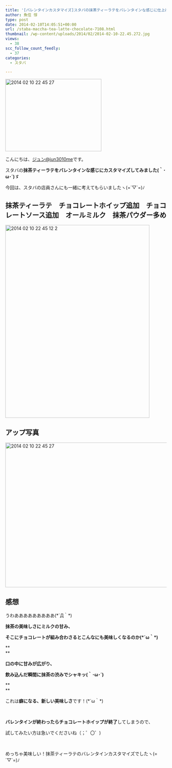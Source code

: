 ```yaml
---
title: '[バレンタインカスタマイズ]スタバの抹茶ティーラテをバレンタインな感じに仕上げてみました！'
author: 魚住 惇
type: post
date: 2014-02-10T14:05:51+00:00
url: /staba-maccha-tea-latte-chocolate-7108.html
thumbnail: /wp-content/uploads/2014/02/2014-02-10-22.45.272.jpg
views:
  - 38
scc_follow_count_feedly:
  - 37
categories:
  - スタバ

---
```

<img decoding="async" loading="lazy" title="2014-02-10 22.45.27.jpg" src="/wp-content/uploads/2014/02/2014-02-10-22.45.27.jpg" alt="2014 02 10 22 45 27" width="300" height="225" border="0" />

<!--more-->

こんにちは、[ジュン@jun3010me][1]です。

スタバの**抹茶ティーラテをバレンタインな感じにカスタマイズしてみました(｀･ω･´)ゞ**

今回は、スタバの店員さんにも一緒に考えてもらいましたヽ(=´▽\`=)ﾉ

## 抹茶ティーラテ　チョコレートホイップ追加　チョコレートソース追加　オールミルク　抹茶パウダー多め

<img decoding="async" loading="lazy" title="2014-02-10 22.45.12-2.jpg" src="/wp-content/uploads/2014/02/2014-02-10-22.45.12-2.jpg" alt="2014 02 10 22 45 12 2" width="450" height="600" border="0" /> 

## アップ写真

<img decoding="async" loading="lazy" title="2014-02-10 22.45.27.jpg" src="/wp-content/uploads/2014/02/2014-02-10-22.45.271.jpg" alt="2014 02 10 22 45 27" width="600" height="450" border="0" /> 

## 感想

うわあああああああああ(\*´Д｀\*)

**抹茶の美味しさにミルクの甘み、**

**そこにチョコレートが組み合わさるとこんなにも美味しくなるのか(\*´ω｀\*)**

**  
** 

**口の中に甘みが広がり、**

**飲み込んだ瞬間に抹茶の渋みでシャキッ(｀･ω･´)**

**  
** 

これは**癖になる、新しい美味しさ**です！(\*´ω｀\*)

 

**バレンタインが終わったらチョコレートホイップが終了**してしまうので、

試してみたい方は急いでくださいね（；゜〇゜)

 

めっちゃ美味しい！抹茶ティーラテのバレンタインカスタマイズでしたヽ(=´▽\`=)ﾉ

 [1]: https://twitter.com/jun3010me